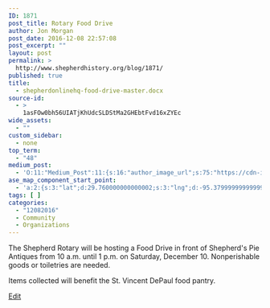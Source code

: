 ```yaml
---
ID: 1871
post_title: Rotary Food Drive
author: Jon Morgan
post_date: 2016-12-08 22:57:08
post_excerpt: ""
layout: post
permalink: >
  http://www.shepherdhistory.org/blog/1871/
published: true
title:
  - shepherdonlinehq-food-drive-master.docx
source-id:
  - >
    1asFOw0bh56UIATjKhUdcSLDStMa2GHEbtFvd16xZYEc
wide_assets:
  - ""
custom_sidebar:
  - none
top_term:
  - "48"
medium_post:
  - 'O:11:"Medium_Post":11:{s:16:"author_image_url";s:75:"https://cdn-images-1.medium.com/fit/c/200/200/1*SqJTY-3vzTSKsiqc5-cV_A.jpeg";s:10:"author_url";s:28:"https://medium.com/@morga2ja";s:11:"byline_name";N;s:12:"byline_email";N;s:10:"cross_link";s:2:"no";s:2:"id";s:12:"8b59d0c83e72";s:21:"follower_notification";s:2:"no";s:7:"license";s:19:"all-rights-reserved";s:14:"publication_id";s:12:"f45ad4d6ec92";s:6:"status";s:5:"draft";s:3:"url";s:41:"https://medium.com/@morga2ja/8b59d0c83e72";}'
ase_map_component_start_point:
  - 'a:2:{s:3:"lat";d:29.760000000000002;s:3:"lng";d:-95.379999999999995;}'
tags: [ ]
categories:
  - "12082016"
  - Community
  - Organizations
---
```

The Shepherd Rotary will be hosting a Food Drive in front of Shepherd's Pie Antiques from 10 a.m. until 1 p.m. on Saturday, December 10. Nonperishable goods or toiletries are needed.

Items collected will benefit the St. Vincent DePaul food pantry.

[Edit](https://www.penflip.com/shepherdonlinehq/food-drive?invite=ymFRkyFr)